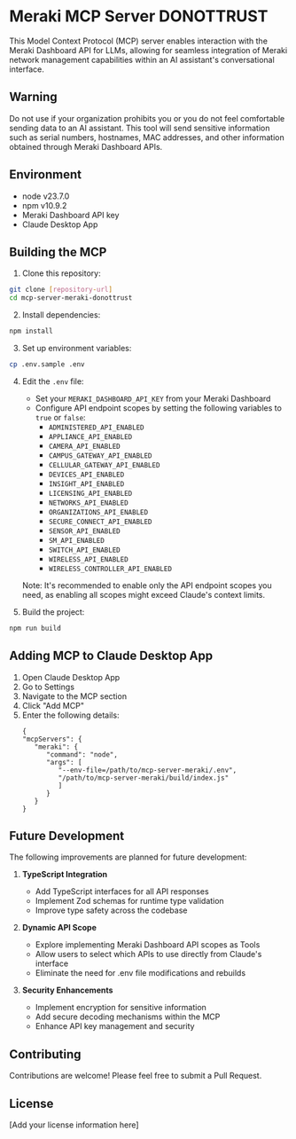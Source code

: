 # Meraki MCP Server DONOTTRUST

This Model Context Protocol (MCP) server enables interaction with the Meraki Dashboard API for LLMs, allowing for seamless integration of Meraki network management capabilities within an AI assistant's conversational interface.

## Warning

Do not use if your organization prohibits you or you do not feel comfortable sending data to an AI assistant. This tool will send sensitive information such as serial numbers, hostnames, MAC addresses, and other information obtained through Meraki Dashboard APIs.

## Environment

- node v23.7.0
- npm v10.9.2
- Meraki Dashboard API key
- Claude Desktop App

## Building the MCP

1. Clone this repository:
```bash
git clone [repository-url]
cd mcp-server-meraki-donottrust
```

2. Install dependencies:
```bash
npm install
```

3. Set up environment variables:
```bash
cp .env.sample .env
```

4. Edit the `.env` file:
   - Set your `MERAKI_DASHBOARD_API_KEY` from your Meraki Dashboard
   - Configure API endpoint scopes by setting the following variables to `true` or `false`:
      - `ADMINISTERED_API_ENABLED`
      - `APPLIANCE_API_ENABLED`
      - `CAMERA_API_ENABLED`
      - `CAMPUS_GATEWAY_API_ENABLED`
      - `CELLULAR_GATEWAY_API_ENABLED`
      - `DEVICES_API_ENABLED`
      - `INSIGHT_API_ENABLED`
      - `LICENSING_API_ENABLED`
      - `NETWORKS_API_ENABLED`
      - `ORGANIZATIONS_API_ENABLED`
      - `SECURE_CONNECT_API_ENABLED`
      - `SENSOR_API_ENABLED`
      - `SM_API_ENABLED`
      - `SWITCH_API_ENABLED`
      - `WIRELESS_API_ENABLED`
      - `WIRELESS_CONTROLLER_API_ENABLED`

   Note: It's recommended to enable only the API endpoint scopes you need, as enabling all scopes might exceed Claude's context limits.

5. Build the project:
```bash
npm run build
```

## Adding MCP to Claude Desktop App

1. Open Claude Desktop App
2. Go to Settings
3. Navigate to the MCP section
4. Click "Add MCP"
5. Enter the following details:
   ```
   {
   "mcpServers": {
      "meraki": {
         "command": "node",
         "args": [
            "--env-file=/path/to/mcp-server-meraki/.env",
            "/path/to/mcp-server-meraki/build/index.js"
            ]
         }
      }
   }
   ```

## Future Development

The following improvements are planned for future development:

1. **TypeScript Integration**
   - Add TypeScript interfaces for all API responses
   - Implement Zod schemas for runtime type validation
   - Improve type safety across the codebase

2. **Dynamic API Scope**
   - Explore implementing Meraki Dashboard API scopes as Tools
   - Allow users to select which APIs to use directly from Claude's interface
   - Eliminate the need for .env file modifications and rebuilds

3. **Security Enhancements**
   - Implement encryption for sensitive information
   - Add secure decoding mechanisms within the MCP
   - Enhance API key management and security

## Contributing

Contributions are welcome! Please feel free to submit a Pull Request.

## License

[Add your license information here]
